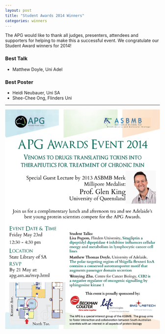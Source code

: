 ```yaml
---
layout: post
title: "Student Awards 2014 Winners"
categories: winners
---
```


The APG would like to thank all judges, presenters, attendees and supporters for
helping to make this a successful event. We congratulate our Student Award winners
for 2014!

### Best Talk

 - Matthew Doyle, Uni Adel

### Best Poster

 - Heidi Neubauer, Uni SA
 - Shee-Chee Ong, Flinders Uni

---

![](/assets/images/2014_sa.jpg)